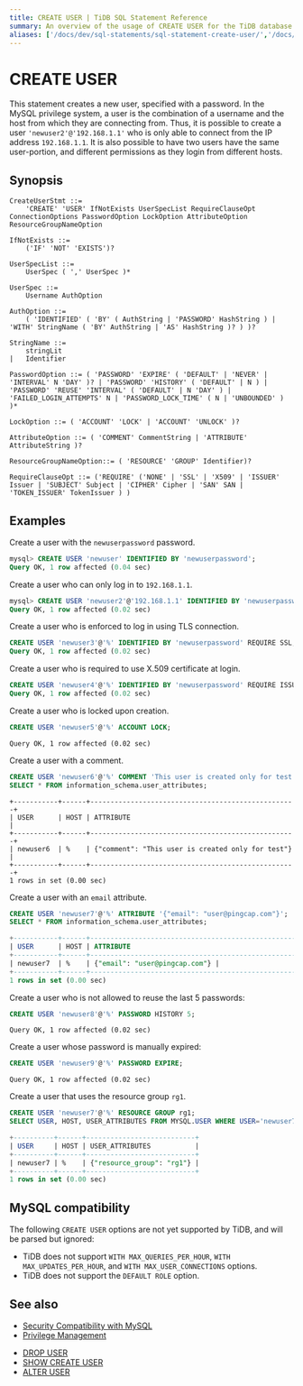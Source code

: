 ```yaml
---
title: CREATE USER | TiDB SQL Statement Reference
summary: An overview of the usage of CREATE USER for the TiDB database.
aliases: ['/docs/dev/sql-statements/sql-statement-create-user/','/docs/dev/reference/sql/statements/create-user/']
---
```


# CREATE USER

This statement creates a new user, specified with a password. In the MySQL privilege system, a user is the combination of a username and the host from which they are connecting from. Thus, it is possible to create a user `'newuser2'@'192.168.1.1'` who is only able to connect from the IP address `192.168.1.1`. It is also possible to have two users have the same user-portion, and different permissions as they login from different hosts.

## Synopsis

```ebnf+diagram
CreateUserStmt ::=
    'CREATE' 'USER' IfNotExists UserSpecList RequireClauseOpt ConnectionOptions PasswordOption LockOption AttributeOption ResourceGroupNameOption

IfNotExists ::=
    ('IF' 'NOT' 'EXISTS')?

UserSpecList ::=
    UserSpec ( ',' UserSpec )*

UserSpec ::=
    Username AuthOption

AuthOption ::=
    ( 'IDENTIFIED' ( 'BY' ( AuthString | 'PASSWORD' HashString ) | 'WITH' StringName ( 'BY' AuthString | 'AS' HashString )? ) )?

StringName ::=
    stringLit
|   Identifier

PasswordOption ::= ( 'PASSWORD' 'EXPIRE' ( 'DEFAULT' | 'NEVER' | 'INTERVAL' N 'DAY' )? | 'PASSWORD' 'HISTORY' ( 'DEFAULT' | N ) | 'PASSWORD' 'REUSE' 'INTERVAL' ( 'DEFAULT' | N 'DAY' ) | 'FAILED_LOGIN_ATTEMPTS' N | 'PASSWORD_LOCK_TIME' ( N | 'UNBOUNDED' ) )*

LockOption ::= ( 'ACCOUNT' 'LOCK' | 'ACCOUNT' 'UNLOCK' )?

AttributeOption ::= ( 'COMMENT' CommentString | 'ATTRIBUTE' AttributeString )?

ResourceGroupNameOption::= ( 'RESOURCE' 'GROUP' Identifier)?

RequireClauseOpt ::= ('REQUIRE' ('NONE' | 'SSL' | 'X509' | 'ISSUER' Issuer | 'SUBJECT' Subject | 'CIPHER' Cipher | 'SAN' SAN | 'TOKEN_ISSUER' TokenIssuer ) )
```

## Examples

Create a user with the `newuserpassword` password.

```sql
mysql> CREATE USER 'newuser' IDENTIFIED BY 'newuserpassword';
Query OK, 1 row affected (0.04 sec)
```

Create a user who can only log in to `192.168.1.1`.

```sql
mysql> CREATE USER 'newuser2'@'192.168.1.1' IDENTIFIED BY 'newuserpassword';
Query OK, 1 row affected (0.02 sec)
```

Create a user who is enforced to log in using TLS connection.

```sql
CREATE USER 'newuser3'@'%' IDENTIFIED BY 'newuserpassword' REQUIRE SSL;
Query OK, 1 row affected (0.02 sec)
```

Create a user who is required to use X.509 certificate at login.

```sql
CREATE USER 'newuser4'@'%' IDENTIFIED BY 'newuserpassword' REQUIRE ISSUER '/C=US/ST=California/L=San Francisco/O=PingCAP';
Query OK, 1 row affected (0.02 sec)
```

Create a user who is locked upon creation.

```sql
CREATE USER 'newuser5'@'%' ACCOUNT LOCK;
```

```
Query OK, 1 row affected (0.02 sec)
```

Create a user with a comment.

```sql
CREATE USER 'newuser6'@'%' COMMENT 'This user is created only for test';
SELECT * FROM information_schema.user_attributes;
```

```
+-----------+------+---------------------------------------------------+
| USER      | HOST | ATTRIBUTE                                         |
+-----------+------+---------------------------------------------------+
| newuser6  | %    | {"comment": "This user is created only for test"} |
+-----------+------+---------------------------------------------------+
1 rows in set (0.00 sec)
```

Create a user with an `email` attribute.

```sql
CREATE USER 'newuser7'@'%' ATTRIBUTE '{"email": "user@pingcap.com"}';
SELECT * FROM information_schema.user_attributes;
```

```sql
+-----------+------+---------------------------------------------------+
| USER      | HOST | ATTRIBUTE                                         |
+-----------+------+---------------------------------------------------+
| newuser7  | %    | {"email": "user@pingcap.com"} |
+-----------+------+---------------------------------------------------+
1 rows in set (0.00 sec)
```

Create a user who is not allowed to reuse the last 5 passwords:

```sql
CREATE USER 'newuser8'@'%' PASSWORD HISTORY 5;
```

```
Query OK, 1 row affected (0.02 sec)
```

Create a user whose password is manually expired:

```sql
CREATE USER 'newuser9'@'%' PASSWORD EXPIRE;
```

```
Query OK, 1 row affected (0.02 sec)
```

Create a user that uses the resource group `rg1`.

```sql
CREATE USER 'newuser7'@'%' RESOURCE GROUP rg1;
SELECT USER, HOST, USER_ATTRIBUTES FROM MYSQL.USER WHERE USER='newuser7';
```

```sql
+----------+------+---------------------------+
| USER     | HOST | USER_ATTRIBUTES           |
+----------+------+---------------------------+
| newuser7 | %    | {"resource_group": "rg1"} |
+----------+------+---------------------------+
1 rows in set (0.00 sec)
```

## MySQL compatibility

The following `CREATE USER` options are not yet supported by TiDB, and will be parsed but ignored:

* TiDB does not support `WITH MAX_QUERIES_PER_HOUR`, `WITH MAX_UPDATES_PER_HOUR`, and `WITH MAX_USER_CONNECTIONS` options.
* TiDB does not support the `DEFAULT ROLE` option.

## See also

<CustomContent platform="tidb">

* [Security Compatibility with MySQL](/security-compatibility-with-mysql.md)
* [Privilege Management](/privilege-management.md)

</CustomContent>

* [DROP USER](/sql-statements/sql-statement-drop-user.md)
* [SHOW CREATE USER](/sql-statements/sql-statement-show-create-user.md)
* [ALTER USER](/sql-statements/sql-statement-alter-user.md)
